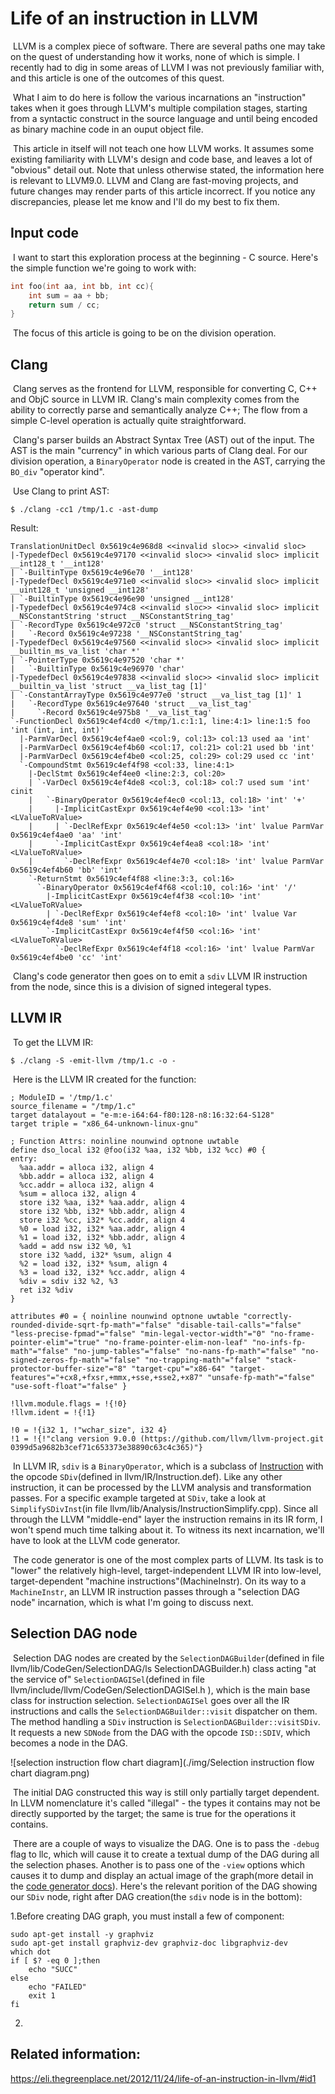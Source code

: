 # Life of an instruction in LLVM

​	LLVM is a complex piece of software. There are several paths one may take on the quest of understanding how it works, none of which is simple. I recently had to dig in some areas of LLVM I was not previously familiar with, and this article is one of the outcomes of this quest.

​	What I aim to do here is follow the various incarnations an "instruction" takes when it goes through LLVM's multiple compilation stages, starting from a syntactic construct in the source language and until being encoded as binary machine code in an ouput object file.

​	This article in itself will not teach one how LLVM works. It assumes some existing familiarity with LLVM's design and code base, and leaves a lot of "obvious" detail out. Note that unless otherwise stated, the information here is relevant to LLVM9.0. LLVM and Clang are fast-moving projects, and future changes may render parts of this article incorrect. If you notice any discrepancies, please let me know and I'll do my best to fix them.

## Input code

​	I want to start this exploration process at the beginning - C  source. Here's the simple function we're going to work with:

```C
int foo(int aa, int bb, int cc){
	int sum = aa + bb;
	return sum / cc;
}
```

​	The focus of this article is going to be on the division operation.

## Clang

​	Clang serves as the frontend for LLVM, responsible for converting C, C++ and ObjC source in LLVM IR. Clang's main complexity comes from the ability to correctly parse and semantically analyze C++; The flow from a simple C-level operation is actually quite straightforward.

​	Clang's parser builds an Abstract Syntax Tree (AST) out of the input. The AST is the main "currency" in which various parts of Clang deal. For our division operation, a `BinaryOperator` node is created in the AST, carrying the `BO_div` "operator kind".

​	Use Clang to print AST:

```shell
$ ./clang -cc1 /tmp/1.c -ast-dump
```

Result:

```
TranslationUnitDecl 0x5619c4e968d8 <<invalid sloc>> <invalid sloc>
|-TypedefDecl 0x5619c4e97170 <<invalid sloc>> <invalid sloc> implicit __int128_t '__int128'
| `-BuiltinType 0x5619c4e96e70 '__int128'
|-TypedefDecl 0x5619c4e971e0 <<invalid sloc>> <invalid sloc> implicit __uint128_t 'unsigned __int128'
| `-BuiltinType 0x5619c4e96e90 'unsigned __int128'
|-TypedefDecl 0x5619c4e974c8 <<invalid sloc>> <invalid sloc> implicit __NSConstantString 'struct __NSConstantString_tag'
| `-RecordType 0x5619c4e972c0 'struct __NSConstantString_tag'
|   `-Record 0x5619c4e97238 '__NSConstantString_tag'
|-TypedefDecl 0x5619c4e97560 <<invalid sloc>> <invalid sloc> implicit __builtin_ms_va_list 'char *'
| `-PointerType 0x5619c4e97520 'char *'
|   `-BuiltinType 0x5619c4e96970 'char'
|-TypedefDecl 0x5619c4e97838 <<invalid sloc>> <invalid sloc> implicit __builtin_va_list 'struct __va_list_tag [1]'
| `-ConstantArrayType 0x5619c4e977e0 'struct __va_list_tag [1]' 1 
|   `-RecordType 0x5619c4e97640 'struct __va_list_tag'
|     `-Record 0x5619c4e975b8 '__va_list_tag'
`-FunctionDecl 0x5619c4ef4cd0 </tmp/1.c:1:1, line:4:1> line:1:5 foo 'int (int, int, int)'
  |-ParmVarDecl 0x5619c4ef4ae0 <col:9, col:13> col:13 used aa 'int'
  |-ParmVarDecl 0x5619c4ef4b60 <col:17, col:21> col:21 used bb 'int'
  |-ParmVarDecl 0x5619c4ef4be0 <col:25, col:29> col:29 used cc 'int'
  `-CompoundStmt 0x5619c4ef4f98 <col:33, line:4:1>
    |-DeclStmt 0x5619c4ef4ee0 <line:2:3, col:20>
    | `-VarDecl 0x5619c4ef4de8 <col:3, col:18> col:7 used sum 'int' cinit
    |   `-BinaryOperator 0x5619c4ef4ec0 <col:13, col:18> 'int' '+'
    |     |-ImplicitCastExpr 0x5619c4ef4e90 <col:13> 'int' <LValueToRValue>
    |     | `-DeclRefExpr 0x5619c4ef4e50 <col:13> 'int' lvalue ParmVar 0x5619c4ef4ae0 'aa' 'int'
    |     `-ImplicitCastExpr 0x5619c4ef4ea8 <col:18> 'int' <LValueToRValue>
    |       `-DeclRefExpr 0x5619c4ef4e70 <col:18> 'int' lvalue ParmVar 0x5619c4ef4b60 'bb' 'int'
    `-ReturnStmt 0x5619c4ef4f88 <line:3:3, col:16>
      `-BinaryOperator 0x5619c4ef4f68 <col:10, col:16> 'int' '/'
        |-ImplicitCastExpr 0x5619c4ef4f38 <col:10> 'int' <LValueToRValue>
        | `-DeclRefExpr 0x5619c4ef4ef8 <col:10> 'int' lvalue Var 0x5619c4ef4de8 'sum' 'int'
        `-ImplicitCastExpr 0x5619c4ef4f50 <col:16> 'int' <LValueToRValue>
          `-DeclRefExpr 0x5619c4ef4f18 <col:16> 'int' lvalue ParmVar 0x5619c4ef4be0 'cc' 'int'
```

​	Clang's code generator then goes on to emit a `sdiv` LLVM IR instruction from the node, since this is a division of signed integeral types.

## LLVM IR

​	To get the LLVM IR:

```shell
$ ./clang -S -emit-llvm /tmp/1.c -o -
```

​	Here is the LLVM IR created for the function:

```
; ModuleID = '/tmp/1.c'
source_filename = "/tmp/1.c"
target datalayout = "e-m:e-i64:64-f80:128-n8:16:32:64-S128"
target triple = "x86_64-unknown-linux-gnu"

; Function Attrs: noinline nounwind optnone uwtable
define dso_local i32 @foo(i32 %aa, i32 %bb, i32 %cc) #0 {
entry:
  %aa.addr = alloca i32, align 4
  %bb.addr = alloca i32, align 4
  %cc.addr = alloca i32, align 4
  %sum = alloca i32, align 4
  store i32 %aa, i32* %aa.addr, align 4
  store i32 %bb, i32* %bb.addr, align 4
  store i32 %cc, i32* %cc.addr, align 4
  %0 = load i32, i32* %aa.addr, align 4
  %1 = load i32, i32* %bb.addr, align 4
  %add = add nsw i32 %0, %1
  store i32 %add, i32* %sum, align 4
  %2 = load i32, i32* %sum, align 4
  %3 = load i32, i32* %cc.addr, align 4
  %div = sdiv i32 %2, %3
  ret i32 %div
}

attributes #0 = { noinline nounwind optnone uwtable "correctly-rounded-divide-sqrt-fp-math"="false" "disable-tail-calls"="false" "less-precise-fpmad"="false" "min-legal-vector-width"="0" "no-frame-pointer-elim"="true" "no-frame-pointer-elim-non-leaf" "no-infs-fp-math"="false" "no-jump-tables"="false" "no-nans-fp-math"="false" "no-signed-zeros-fp-math"="false" "no-trapping-math"="false" "stack-protector-buffer-size"="8" "target-cpu"="x86-64" "target-features"="+cx8,+fxsr,+mmx,+sse,+sse2,+x87" "unsafe-fp-math"="false" "use-soft-float"="false" }

!llvm.module.flags = !{!0}
!llvm.ident = !{!1}

!0 = !{i32 1, !"wchar_size", i32 4}
!1 = !{!"clang version 9.0.0 (https://github.com/llvm/llvm-project.git 0399d5a9682b3cef71c653373e38890c63c4c365)"}
```

​	In LLVM IR, `sdiv` is a `BinaryOperator`, which is a subclass of [Instruction](https://llvm.org/doxygen/classllvm_1_1Instruction.html) with the opcode `SDiv`(defined in llvm/IR/Instruction.def). Like any other instruction, it can be processed by the LLVM analysis and transformation passes. For a specific example targeted at `SDiv`, take a look at `SimplifySDivInst`(in file llvm/lib/Analysis/InstructionSimplify.cpp). Since all through the LLVM "middle-end" layer the instruction remains in its IR form, I won't spend much time talking about it. To witness its next incarnation, we'll have to look at the LLVM code generator.

​	The code generator is one of the most complex parts of LLVM. Its task is to "lower" the relatively high-level, target-independent LLVM IR into low-level, target-dependent "machine instructions"(MachineInstr). On its way to a `MachineInstr`, an LLVM IR instruction passes through a "selection DAG node" incarnation, which is what I'm going to discuss next.

## Selection DAG node

​	Selection DAG nodes are created by the `SelectionDAGBuilder`(defined in file llvm/lib/CodeGen/SelectionDAG/ls SelectionDAGBuilder.h) class acting "at the service of" `SelectionDAGISel`(defined in file llvm/include/llvm/CodeGen/SelectionDAGISel.h ), which is the main base class for instruction selection. `SelectionDAGISel` goes over all the IR instructions and calls the `SelectionDAGBuilder::visit` dispatcher on them. The method handling a `SDiv` instruction is `SelectionDAGBuilder::visitSDiv`. It requests a new `SDNode` from the DAG with the opcode `ISD::SDIV`, which becomes a node in the DAG.

![selection instruction flow chart diagram](./img/Selection instruction flow chart diagram.png)

​	The initial DAG constructed this way is still only partially target dependent. In LLVM nomenclature it's called "illegal" - the types it contains may not be directly supported by the target; the same is true for the operations it contains.

​	There are a couple of ways to visualize the DAG. One is to pass the `-debug` flag to llc, which will cause it to create a textual dump of the DAG during all the selection phases. Another is to pass one of the `-view` options which causes it to dump and display an actual image of the graph(more detail in the [code generator docs](http://llvm.org/docs/CodeGenerator.html)). Here's the relevant porition of the DAG showing our `SDiv` node, right after DAG creation(the `sdiv` node is in the bottom):

1.Before creating DAG graph, you must install a few of component:

```shell
sudo apt-get install -y graphviz
sudo apt-get install graphviz-dev graphviz-doc libgraphviz-dev
which dot
if [ $? -eq 0 ];then
	echo "SUCC"
else
	echo "FAILED"
	exit 1
fi
```

2.





## Related information:

https://eli.thegreenplace.net/2012/11/24/life-of-an-instruction-in-llvm/#id1